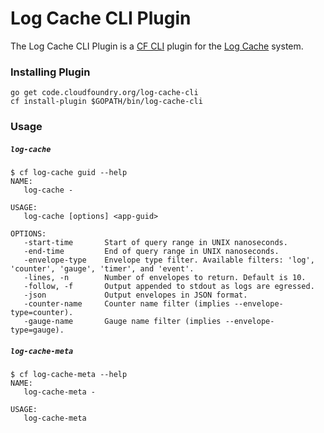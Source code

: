 Log Cache CLI Plugin
====================

The Log Cache CLI Plugin is a [CF CLI](cf-cli) plugin for the [Log
Cache](log-cache) system.

### Installing Plugin

```
go get code.cloudfoundry.org/log-cache-cli
cf install-plugin $GOPATH/bin/log-cache-cli
```

### Usage

##### `log-cache`

```
$ cf log-cache guid --help
NAME:
   log-cache -

USAGE:
   log-cache [options] <app-guid>

OPTIONS:
   -start-time       Start of query range in UNIX nanoseconds.
   -end-time         End of query range in UNIX nanoseconds.
   -envelope-type    Envelope type filter. Available filters: 'log', 'counter', 'gauge', 'timer', and 'event'.
   -lines, -n        Number of envelopes to return. Default is 10.
   -follow, -f       Output appended to stdout as logs are egressed.
   -json             Output envelopes in JSON format.
   -counter-name     Counter name filter (implies --envelope-type=counter).
   -gauge-name       Gauge name filter (implies --envelope-type=gauge).
```

##### `log-cache-meta`

```
$ cf log-cache-meta --help
NAME:
   log-cache-meta -

USAGE:
   log-cache-meta
```

[log-cache]: https://code.cloudfoundry.org/log-cache-release
[cf-cli]: https://code.cloudfoundry.org/cli

